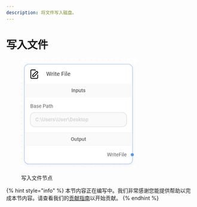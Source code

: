 ```yaml
---
description: 将文件写入磁盘。
---
```


# 写入文件

<figure><img src="../../../.gitbook/assets/image (13) (1) (1).png" alt="" width="308"><figcaption><p>写入文件节点</p></figcaption></figure>

{% hint style="info" %}
本节内容正在编写中。我们非常感谢您能提供帮助以完成本节内容。请查看我们的[贡献指南](../../../contributing/)以开始贡献。
{% endhint %}